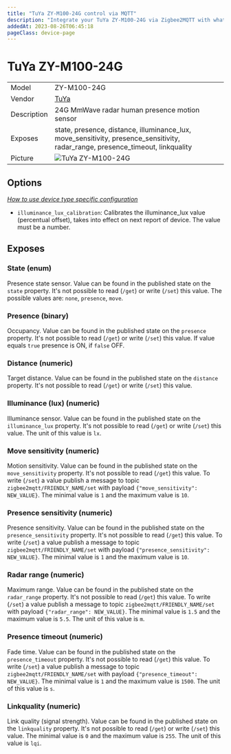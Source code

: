 ```yaml
---
title: "TuYa ZY-M100-24G control via MQTT"
description: "Integrate your TuYa ZY-M100-24G via Zigbee2MQTT with whatever smart home infrastructure you are using without the vendor's bridge or gateway."
addedAt: 2023-08-26T06:45:18
pageClass: device-page
---
```


<!-- !!!! -->
<!-- ATTENTION: This file is auto-generated through docgen! -->
<!-- You can only edit the "Notes"-Section between the two comment lines "Notes BEGIN" and "Notes END". -->
<!-- Do not use h1 or h2 heading within "## Notes"-Section. -->
<!-- !!!! -->

# TuYa ZY-M100-24G

|     |     |
|-----|-----|
| Model | ZY-M100-24G  |
| Vendor  | [TuYa](/supported-devices/#v=TuYa)  |
| Description | 24G MmWave radar human presence motion sensor |
| Exposes | state, presence, distance, illuminance_lux, move_sensitivity, presence_sensitivity, radar_range, presence_timeout, linkquality |
| Picture | ![TuYa ZY-M100-24G](https://www.zigbee2mqtt.io/images/devices/ZY-M100-24G.png) |


<!-- Notes BEGIN: You can edit here. Add "## Notes" headline if not already present. -->


<!-- Notes END: Do not edit below this line -->



## Options
*[How to use device type specific configuration](../guide/configuration/devices-groups.md#specific-device-options)*

* `illuminance_lux_calibration`: Calibrates the illuminance_lux value (percentual offset), takes into effect on next report of device. The value must be a number.


## Exposes

### State (enum)
Presence state sensor.
Value can be found in the published state on the `state` property.
It's not possible to read (`/get`) or write (`/set`) this value.
The possible values are: `none`, `presence`, `move`.

### Presence (binary)
Occupancy.
Value can be found in the published state on the `presence` property.
It's not possible to read (`/get`) or write (`/set`) this value.
If value equals `true` presence is ON, if `false` OFF.

### Distance (numeric)
Target distance.
Value can be found in the published state on the `distance` property.
It's not possible to read (`/get`) or write (`/set`) this value.

### Illuminance (lux) (numeric)
Illuminance sensor.
Value can be found in the published state on the `illuminance_lux` property.
It's not possible to read (`/get`) or write (`/set`) this value.
The unit of this value is `lx`.

### Move sensitivity (numeric)
Motion sensitivity.
Value can be found in the published state on the `move_sensitivity` property.
It's not possible to read (`/get`) this value.
To write (`/set`) a value publish a message to topic `zigbee2mqtt/FRIENDLY_NAME/set` with payload `{"move_sensitivity": NEW_VALUE}`.
The minimal value is `1` and the maximum value is `10`.

### Presence sensitivity (numeric)
Presence sensitivity.
Value can be found in the published state on the `presence_sensitivity` property.
It's not possible to read (`/get`) this value.
To write (`/set`) a value publish a message to topic `zigbee2mqtt/FRIENDLY_NAME/set` with payload `{"presence_sensitivity": NEW_VALUE}`.
The minimal value is `1` and the maximum value is `10`.

### Radar range (numeric)
Maximum range.
Value can be found in the published state on the `radar_range` property.
It's not possible to read (`/get`) this value.
To write (`/set`) a value publish a message to topic `zigbee2mqtt/FRIENDLY_NAME/set` with payload `{"radar_range": NEW_VALUE}`.
The minimal value is `1.5` and the maximum value is `5.5`.
The unit of this value is `m`.

### Presence timeout (numeric)
Fade time.
Value can be found in the published state on the `presence_timeout` property.
It's not possible to read (`/get`) this value.
To write (`/set`) a value publish a message to topic `zigbee2mqtt/FRIENDLY_NAME/set` with payload `{"presence_timeout": NEW_VALUE}`.
The minimal value is `1` and the maximum value is `1500`.
The unit of this value is `s`.

### Linkquality (numeric)
Link quality (signal strength).
Value can be found in the published state on the `linkquality` property.
It's not possible to read (`/get`) or write (`/set`) this value.
The minimal value is `0` and the maximum value is `255`.
The unit of this value is `lqi`.

